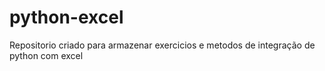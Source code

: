# python-excel
Repositorio criado para armazenar exercicios e metodos de integração de python com excel

